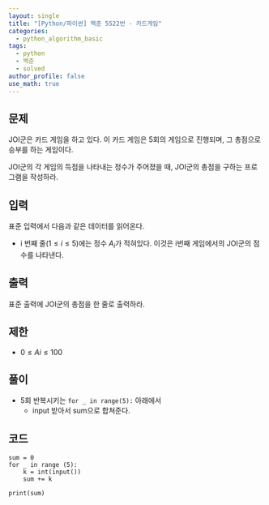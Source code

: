 ```yaml
---
layout: single
title: "[Python/파이썬] 백준 5522번 - 카드게임"
categories:
  - python_algorithm_basic
tags:
  - python
  - 백준
  - solved
author_profile: false
use_math: true
---
```

## 문제
JOI군은 카드 게임을 하고 있다. 이 카드 게임은 5회의 게임으로 진행되며, 그 총점으로 승부를 하는 게임이다.

JOI군의 각 게임의 득점을 나타내는 정수가 주어졌을 때, JOI군의 총점을 구하는 프로그램을 작성하라.

## 입력
표준 입력에서 다음과 같은 데이터를 읽어온다.
- i 번째 줄$(1 ≤ i ≤ 5)$에는 정수 $A_i$가 적혀있다. 이것은 i번째 게임에서의 JOI군의 점수를 나타낸다.

## 출력
표준 출력에 JOI군의 총점을 한 줄로 출력하라.

## 제한
- $0 ≤ Ai ≤ 100$

## 풀이
- 5회 반복시키는 `for _ in range(5):` 아래에서
	- input 받아서 sum으로 합쳐준다.

## 코드
```
sum = 0
for _ in range (5):
    k = int(input())
    sum += k

print(sum)
```
<br><br>